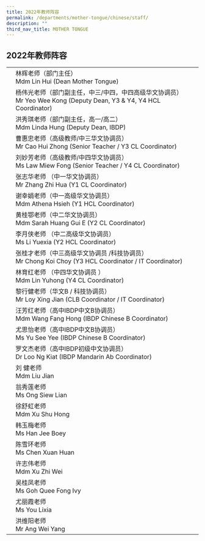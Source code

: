 ```yaml
---
title: 2022年教师阵容
permalink: /departments/mother-tongue/chinese/staff/
description: ""
third_nav_title: MOTHER TONGUE
---
```

2022年教师阵容
---------

|   |                                                                                                                        |
|---|------------------------------------------------------------------------------------------------------------------------|
|   | 林辉老师（部门主任）<br>Mdm Lin Hui (Dean Mother Tongue)                                                               |
|   | 杨伟光老师（部门副主任，中三/中四，中四高级华文协调员）<br>Mr Yeo Wee Kong  (Deputy Dean, Y3 & Y4, Y4 HCL Coordinator) |
|   | 洪秀琪老师（部门副主任，高一/高二）<br>Mdm Linda Hung (Deputy Dean, IBDP)                                              |
|   | 曹惠忠老师（高级教师/中三华文协调员）<br>Mr Cao Hui Zhong (Senior Teacher / Y3 CL Coordinator)                         |
|   | 刘妙芳老师（高级教师/中四华文协调员）<br>Ms Law Miew Fong (Senior Teacher / Y4 CL Coordinator)                         |
|   | 张志华老师 （中一华文协调员）<br>Mr Zhang Zhi Hua  (Y1 CL Coordinator)                                                 |
|   | 谢幸娟老师（中一高级华文协调员）<br>Mdm Athena Hsieh (Y1 HCL Coordinator)                                              |
|   | 黄桂鄂老师（中二华文协调员）<br>Mdm Sarah Huang Gui E (Y2 CL Coordinator)                                              |
|   | 李月侠老师   （中二高级华文协调员）<br>Ms Li Yuexia  (Y2 HCL Coordinator)                                              |
|   | 张桂才老师（中三高级华文协调员 /科技协调员）<br>Mr Chong Koi Choy  (Y3 HCL Coordinator / IT Coordinator)               |
|   | 林育红老师  （中四华文协调员 ）<br>Mdm Lin Yuhong (Y4 CL Coordinator)                                                  |
|   | 黎行健老师（华文B / 科技协调员）<br>Mr Loy Xing Jian  (CLB Coordinator / IT Coordinator)                               |
|   | 汪芳红老师（高中IBDP中文B协调员）<br>Mdm Wang Fang Hong  (IBDP Chinese B Coordinator)                                  |
|   | 尤思怡老师（高中IBDP中文B协调员）<br>Ms Yu See Yee  (IBDP Chinese B Coordinator)                                       |
|   | 罗文杰老师（高中IBDP初级中文协调员）<br>Dr Loo Ng Kiat (IBDP Mandarin Ab Coordinator)                                  |
|   | 刘    健老师<br>Mdm Liu Jian                                                                                           |
|   | 翁秀莲老师<br>Ms Ong Siew Lian                                                                                         |
|   | 徐舒虹老师<br>Mdm Xu Shu Hong                                                                                          |
|   | 韩玉梅老师<br>Ms Han Jee Boey                                                                                          |
|   | 陈雪环老师<br>Ms Chen Xuan Huan                                                                                        |
|   | 许志伟老师<br>Mdm Xu Zhi Wei                                                                                           |
|   | 吴桂凤老师<br>Ms Goh Quee Fong Ivy                                                                                     |
|   | 尤丽霞老师<br>Ms You Lixia                                                                                             |
|   | 洪维阳老师<br>Mr Ang Wei Yang                                                                                          |